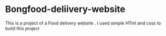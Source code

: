 # Bongfood-deliivery-website
This is a project of a Food delivery website . I used  simple HTml and csss to build this project
